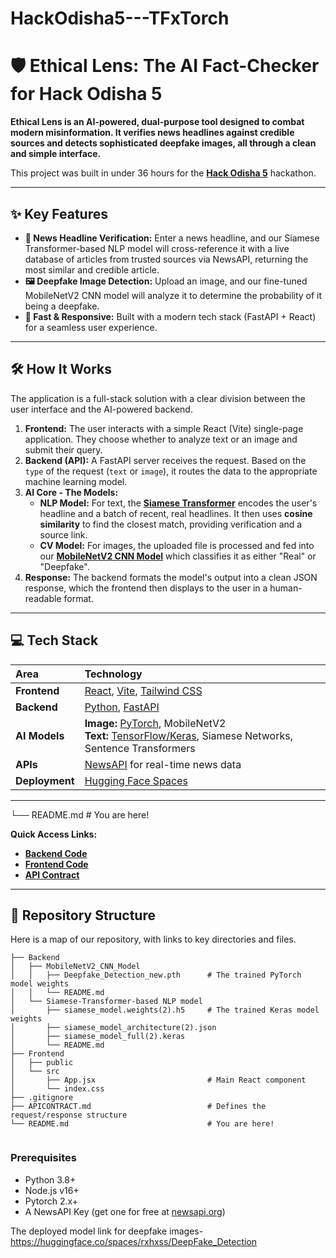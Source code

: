 # HackOdisha5---TFxTorch
# 🛡️ Ethical Lens: The AI Fact-Checker for Hack Odisha 5



**Ethical Lens is an AI-powered, dual-purpose tool designed to combat modern misinformation. It verifies news headlines against credible sources and detects sophisticated deepfake images, all through a clean and simple interface.**

This project was built in under 36 hours for the **[Hack Odisha 5](https://hackodisha.tech/)** hackathon.

---

## ✨ Key Features

* **📰 News Headline Verification:** Enter a news headline, and our Siamese Transformer-based NLP model will cross-reference it with a live database of articles from trusted sources via NewsAPI, returning the most similar and credible article.
* **🖼️ Deepfake Image Detection:** Upload an image, and our fine-tuned MobileNetV2 CNN model will analyze it to determine the probability of it being a deepfake.
* **🚀 Fast & Responsive:** Built with a modern tech stack (FastAPI + React) for a seamless user experience.

---

## 🛠️ How It Works

The application is a full-stack solution with a clear division between the user interface and the AI-powered backend.

1.  **Frontend:** The user interacts with a simple React (Vite) single-page application. They choose whether to analyze text or an image and submit their query.
2.  **Backend (API):** A FastAPI server receives the request. Based on the `type` of the request (`text` or `image`), it routes the data to the appropriate machine learning model.
3.  **AI Core - The Models:**
    * **NLP Model:** For text, the **[Siamese Transformer](./Backend/Siamese-Transformer-based%20NLP%20model/)** encodes the user's headline and a batch of recent, real headlines. It then uses **cosine similarity** to find the closest match, providing verification and a source link.
    * **CV Model:** For images, the uploaded file is processed and fed into our **[MobileNetV2 CNN Model](./Backend/MobileNetV2_CNN_Model/)** which classifies it as either "Real" or "Deepfake".
4.  **Response:** The backend formats the model's output into a clean JSON response, which the frontend then displays to the user in a human-readable format.

---

## 💻 Tech Stack

| Area      | Technology                                                                                                                                                                                             |
| :-------- | :----------------------------------------------------------------------------------------------------------------------------------------------------------------------------------------------------- |
| **Frontend** | [React](https://reactjs.org/), [Vite](https://vitejs.dev/), [Tailwind CSS](https://tailwindcss.com/)                                                                                                     |
| **Backend** | [Python](https://www.python.org/), [FastAPI](https://fastapi.tiangolo.com/)                                                                                                                             |
| **AI Models** | **Image:** [PyTorch](https://pytorch.org/), MobileNetV2 <br> **Text:** [TensorFlow/Keras](https://www.tensorflow.org/), Siamese Networks, Sentence Transformers                                              |
| **APIs** | [NewsAPI](https://newsapi.org/) for real-time news data                                                                                                                                                |
| **Deployment**| [Hugging Face Spaces](https://huggingface.co/spaces)                                                                                                                                                   |

---
└── README.md                               # You are here!


**Quick Access Links:**
* [**Backend Code**](./Backend/)
* [**Frontend Code**](./Frontend/)
* [**API Contract**](./APICONTRACT.md)

---


## 📂 Repository Structure

Here is a map of our repository, with links to key directories and files.
```
├── Backend
│   ├── MobileNetV2_CNN_Model
│   │   ├── Deepfake_Detection_new.pth      # The trained PyTorch model weights
│   │   └── README.md
│   └── Siamese-Transformer-based NLP model
│       ├── siamese_model.weights(2).h5     # The trained Keras model weights
│       ├── siamese_model_architecture(2).json
│       ├── siamese_model_full(2).keras
│       └── README.md
├── Frontend
│   ├── public
│   └── src
│       ├── App.jsx                         # Main React component
│       └── index.css
├── .gitignore
├── APICONTRACT.md                          # Defines the request/response structure
└── README.md                               # You are here!


```
### Prerequisites

* Python 3.8+
* Node.js v16+
* Pytorch 2.x+
* A NewsAPI Key (get one for free at [newsapi.org](https://newsapi.org/))


The deployed model link for deepfake images-https://huggingface.co/spaces/rxhxss/DeepFake_Detection
